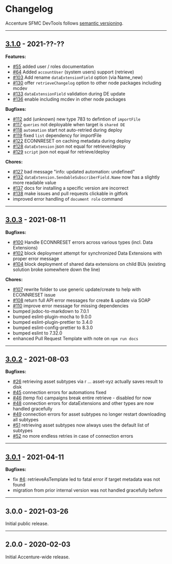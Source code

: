 # Changelog

Accenture SFMC DevTools follows [semantic versioning](https://semver.org/).

---

## [3.1.0](https://github.com/Accenture/sfmc-devtools/compare/v3.0.3...v3.1.0) - 2021-??-??

**Features:**

- [#55](https://github.com/Accenture/sfmc-devtools/issues/55) added user / roles documentation
- [#64](https://github.com/Accenture/sfmc-devtools/issues/64) Added `accountUser` (system users) support (retrieve)
- [#103](https://github.com/Accenture/sfmc-devtools/issues/103) Add rename `dataExtensionField` option (via Name_new)
- [#130](https://github.com/Accenture/sfmc-devtools/issues/130) offer `retrieveChangelog` option to other node packages including mcdev
- [#133](https://github.com/Accenture/sfmc-devtools/issues/133) `dataExtensionField` validation during DE update
- [#136](https://github.com/Accenture/sfmc-devtools/issues/136) enable including mcdev in other node packages

**Bugfixes:**

- [#112](https://github.com/Accenture/sfmc-devtools/issues/112) add (unknown) new type 783 to defintion of `importFile`
- [#117](https://github.com/Accenture/sfmc-devtools/issues/117) `queries` not deployable when target is `shared DE`
- [#118](https://github.com/Accenture/sfmc-devtools/issues/118) `automation` start not auto-retried during deploy
- [#119](https://github.com/Accenture/sfmc-devtools/issues/119) fixed `list` dependency for importFile
- [#122](https://github.com/Accenture/sfmc-devtools/issues/122) ECONNRESET on caching metadata during deploy
- [#128](https://github.com/Accenture/sfmc-devtools/issues/128) `dataExtension` json not equal for retrieve/deploy
- [#129](https://github.com/Accenture/sfmc-devtools/issues/129) `script` json not equal for retrieve/deploy

**Chores:**

- [#127](https://github.com/Accenture/sfmc-devtools/issues/127) bad message "info: updated automation: undefined"
- [#132](https://github.com/Accenture/sfmc-devtools/issues/132) `dataExtension.SendableSubscriberField.Name` now has a slightly more readable value
- [#137](https://github.com/Accenture/sfmc-devtools/issues/137) docs for installing a specific version are incorrect
- [#138](https://github.com/Accenture/sfmc-devtools/issues/138) make issues and pull requests clickable in gitfork
- improved error handling of `document role` command

---

## [3.0.3](https://github.com/Accenture/sfmc-devtools/compare/v3.0.2...v3.0.3) - 2021-08-11

**Bugfixes:**

- [#100](https://github.com/Accenture/sfmc-devtools/issues/100) Handle ECONNRESET errors across various types (incl. Data Extensions)
- [#102](https://github.com/Accenture/sfmc-devtools/issues/102) block deployment attempt for synchronized Data Extensions with proper error message
- [#104](https://github.com/Accenture/sfmc-devtools/issues/104) block deployment of shared data extensions on child BUs (existing solution broke somewhere down the line)

**Chores:**

- [#107](https://github.com/Accenture/sfmc-devtools/issues/107) rewrite folder to use generic update/create to help with ECONNRESET issue
- [#108](https://github.com/Accenture/sfmc-devtools/issues/108) return full API error messages for create & update via SOAP
- [#110](https://github.com/Accenture/sfmc-devtools/issues/110) improve error message for missing dependencies
- bumped jsdoc-to-markdown to 7.0.1
- bumped eslint-plugin-mocha to 9.0.0
- bumped eslint-plugin-prettier to 3.4.0
- bumped eslint-config-prettier to 8.3.0
- bumped eslint to 7.32.0
- enhanced Pull Request Template with note on `npm run docs`

---

## [3.0.2](https://github.com/Accenture/sfmc-devtools/compare/v3.0.1...v3.0.2) - 2021-08-03

**Bugfixes:**

- [#26](https://github.com/Accenture/sfmc-devtools/issues/26) retrieving asset subtypes via r ... asset-xyz actually saves result to disk
- [#45](https://github.com/Accenture/sfmc-devtools/issues/45) connection errors for automations fixed
- [#46](https://github.com/Accenture/sfmc-devtools/issues/46) (temp fix) campaigns break entire retrieve - disabled for now
- [#48](https://github.com/Accenture/sfmc-devtools/issues/48) connection errors for dataExtensions and other types are now handled gracefully
- [#49](https://github.com/Accenture/sfmc-devtools/issues/49) connection errors for asset subtypes no longer restart downloading all subtypes
- [#51](https://github.com/Accenture/sfmc-devtools/issues/51) retrieving asset subtypes now always uses the default list of subtypes
- [#52](https://github.com/Accenture/sfmc-devtools/issues/52) no more endless retries in case of connection errors

---

## [3.0.1](https://github.com/Accenture/sfmc-devtools/compare/v3.0.0...v3.0.1) - 2021-04-11

**Bugfixes:**

- fix [#4](https://github.com/Accenture/sfmc-devtools/issues/4): retrieveAsTemplate led to fatal error if target metadata was not found
- migration from prior internal version was not handled gracefully before

---

## 3.0.0 - 2021-03-26

Initial public release.

---

## 2.0.0 - 2020-02-03

Initial Accenture-wide release.
